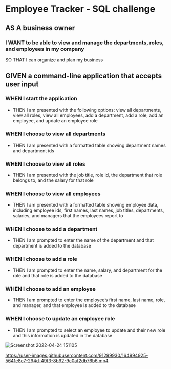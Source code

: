 # Employee Tracker - SQL challenge

## AS A business owner
### I WANT to be able to view and manage the departments, roles, and employees in my company
SO THAT I can organize and plan my business

## GIVEN a command-line application that accepts user input
### WHEN I start the application
- THEN I am presented with the following options: view all departments, view all roles, view all employees, add a department, add a role, add an employee, and update an employee role
### WHEN I choose to view all departments
- THEN I am presented with a formatted table showing department names and department ids
### WHEN I choose to view all roles
- THEN I am presented with the job title, role id, the department that role belongs to, and the salary for that role
### WHEN I choose to view all employees
- THEN I am presented with a formatted table showing employee data, including employee ids, first names, last names, job titles, departments, salaries, and managers that the employees report to
### WHEN I choose to add a department
- THEN I am prompted to enter the name of the department and that department is added to the database
### WHEN I choose to add a role
- THEN I am prompted to enter the name, salary, and department for the role and that role is added to the database
### WHEN I choose to add an employee
- THEN I am prompted to enter the employee’s first name, last name, role, and manager, and that employee is added to the database
### WHEN I choose to update an employee role
- THEN I am prompted to select an employee to update and their new role and this information is updated in the database

![Screenshot 2022-04-24 151105](https://user-images.githubusercontent.com/91299930/164994743-1adf927e-c205-440a-aff2-f7cb572e475a.jpg)


https://user-images.githubusercontent.com/91299930/164994925-5641e8c7-294d-49f3-8b92-9c0af2db76b6.mp4

